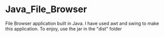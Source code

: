 # Java_File_Browser
File Browser application built in Java.
I have used awt and swing to make this application.
To enjoy, use the jar in the "dist" folder
